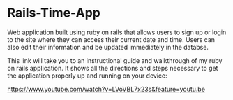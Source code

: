 # Rails-Time-App
Web application built using ruby on rails that allows users to sign up or login to the site where they can access their current date and time. Users can also edit their information and be updated immediately in the databse.

This link will take you to an instructional guide and walkthrough of my ruby on rails application. It shows all the directions and steps necessary to get the application properly up and running on your device: 

https://www.youtube.com/watch?v=LVoVBL7x23s&feature=youtu.be
